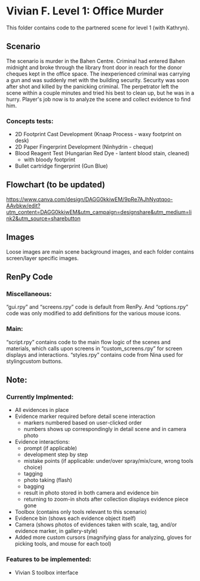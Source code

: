 # Vivian F. Level 1: Office Murder

This folder contains code to the partnered scene for level 1 (with Kathryn).

## Scenario
The scenario is murder in the Bahen Centre. Criminal had entered Bahen midnight and broke through the library front door in reach for the donor cheques kept in the office space. The inexperienced criminal was carrying a gun and was suddenly met with the building security. Security was soon after shot and killed by the panicking criminal. The perpetrator left the scene within a couple minutes and tried his best to clean up, but he was in a hurry. Player's job now is to analyze the scene and collect evidence to find him.
### Concepts tests:
  * 2D Footprint Cast Development (Knaap Process - waxy footprint on desk)
  * 2D Paper Fingerprint Development (Ninhydrin - cheque)
  * Blood Reagent Test (Hungarian Red Dye - lantent blood stain, cleaned)
    * with bloody footprint
  * Bullet cartridge fingerprint (Gun Blue)

## Flowchart (to be updated)
https://www.canva.com/design/DAGG0kkiwEM/9pRe7AJhNyqtqoo-AAvbkw/edit?utm_content=DAGG0kkiwEM&utm_campaign=designshare&utm_medium=link2&utm_source=sharebutton 


## Images
Loose images are main scene background images, and each folder contains screen/layer specific images.  


## RenPy Code
### Miscellaneous: 
“gui.rpy” and “screens.rpy” code is default from RenPy. And “options.rpy” code was only modified to add definitions for the various mouse icons. 
### Main: 
“script.rpy” contains code to the main flow logic of the scenes and materials, which calls upon screens in “custom_screens.rpy” for screen displays and interactions. “styles.rpy” contains code from Nina used for stylingcustom buttons.


## Note: 
### Currently Implmented:
  * All evidences in place
  * Evidence marker required before detail scene interaction
    * markers numbered based on user-clicked order
    * numbers shows up correspondingly in detail scene and in camera photo
  * Evidence interactions: 
    * prompt (if applicable)
    * development step by step
    * mistake points (if applicable: under/over spray/mix/cure, wrong tools choice)
    * tagging
    * photo taking (flash)
    * bagging
    * result in photo stored in both camera and evidence bin
    * returning to zoom-in shots after collection displays evidence piece gone
  * Toolbox (contains only tools relevant to this scenario)
  * Evidence bin (shows each evidence object itself)
  * Camera (shows photos of evidences taken with scale, tag, and/or evidence marker, in gallery-style)
  * Added more custom cursors (magnifying glass for analyzing, gloves for picking tools, and mouse for each tool)
### Features to be implemented:
  * Vivian S toolbox interface
